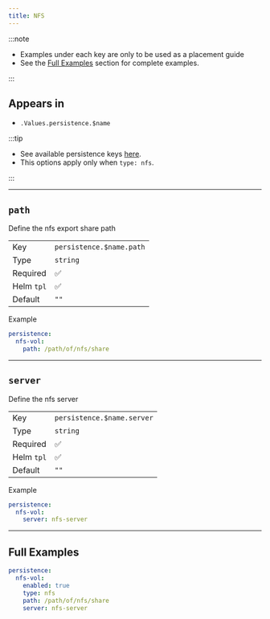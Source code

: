 ```yaml
---
title: NFS
---
```


:::note

- Examples under each key are only to be used as a placement guide
- See the [Full Examples](#full-examples) section for complete examples.

:::

## Appears in

- `.Values.persistence.$name`

:::tip

- See available persistence keys [here](/general/common/).
- This options apply only when `type: nfs`.

:::

---

## `path`

Define the nfs export share path

|            |                          |
| ---------- | ------------------------ |
| Key        | `persistence.$name.path` |
| Type       | `string`                 |
| Required   | ✅                       |
| Helm `tpl` | ✅                       |
| Default    | `""`                     |

Example

```yaml
persistence:
  nfs-vol:
    path: /path/of/nfs/share
```

---

## `server`

Define the nfs server

|            |                            |
| ---------- | -------------------------- |
| Key        | `persistence.$name.server` |
| Type       | `string`                   |
| Required   | ✅                         |
| Helm `tpl` | ✅                         |
| Default    | `""`                       |

Example

```yaml
persistence:
  nfs-vol:
    server: nfs-server
```

---

## Full Examples

```yaml
persistence:
  nfs-vol:
    enabled: true
    type: nfs
    path: /path/of/nfs/share
    server: nfs-server
```

